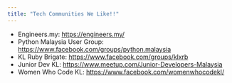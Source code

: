 ```yaml
---
title: "Tech Communities We Like!!"
---
```


* Engineers.my: https://engineers.my/
* Python Malaysia User Group: https://www.facebook.com/groups/python.malaysia
* KL Ruby Brigate: https://www.facebook.com/groups/klxrb
* Junior Dev KL: https://www.meetup.com/Junior-Developers-Malaysia
* Women Who Code KL: https://www.facebook.com/womenwhocodekl/
